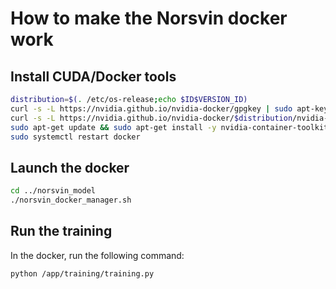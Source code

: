 # How to make the Norsvin docker work

## Install CUDA/Docker tools

```bash
distribution=$(. /etc/os-release;echo $ID$VERSION_ID)
curl -s -L https://nvidia.github.io/nvidia-docker/gpgkey | sudo apt-key add -
curl -s -L https://nvidia.github.io/nvidia-docker/$distribution/nvidia-docker.list | sudo tee /etc/apt/sources.list.d/nvidia-docker.list
sudo apt-get update && sudo apt-get install -y nvidia-container-toolkit
sudo systemctl restart docker
```

## Launch the docker

```bash
cd ../norsvin_model
./norsvin_docker_manager.sh
```

## Run the training

In the docker, run the following command:
```bash
python /app/training/training.py
```